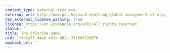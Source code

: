 ```yaml
---
content_type: external-resource
external_url: http://www.pon.harvard.edu/shop/global-management-of-organochlorines/
has_external_license_warning: true
license: https://en.wikipedia.org/wiki/All_rights_reserved
status: ''
title: The Chlorine Game
uid: 1fdbfa75-44ab-491a-b62a-371663326876
wayback_url: ''
---
```

